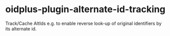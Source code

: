 # oidplus-plugin-alternate-id-tracking
Track/Cache AltIds e.g. to enable reverse look-up of original identifiers by its alternate id.

